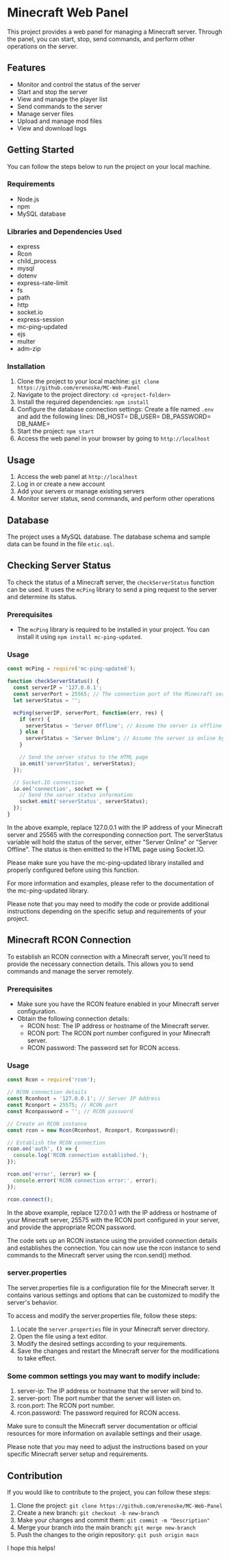 # Minecraft Web Panel

This project provides a web panel for managing a Minecraft server. Through the panel, you can start, stop, send commands, and perform other operations on the server.

## Features

- Monitor and control the status of the server
- Start and stop the server
- View and manage the player list
- Send commands to the server
- Manage server files
- Upload and manage mod files
- View and download logs

## Getting Started

You can follow the steps below to run the project on your local machine.

### Requirements

- Node.js
- npm
- MySQL database

### Libraries and Dependencies Used

- express
- Rcon
- child_process
- mysql
- dotenv
- express-rate-limit
- fs
- path
- http
- socket.io
- express-session
- mc-ping-updated
- ejs
- multer
- adm-zip

### Installation

1. Clone the project to your local machine: `git clone https://github.com/erenoske/MC-Web-Panel`
2. Navigate to the project directory: `cd <project-folder>`
3. Install the required dependencies: `npm install`
4. Configure the database connection settings: Create a file named `.env` and add the following lines:
DB_HOST=<database-server-address>
DB_USER=<database-username>
DB_PASSWORD=<database-password>
DB_NAME=<database-name>
5. Start the project: `npm start`
6. Access the web panel in your browser by going to `http://localhost`

## Usage

1. Access the web panel at `http://localhost`
2. Log in or create a new account
3. Add your servers or manage existing servers
4. Monitor server status, send commands, and perform other operations

## Database

The project uses a MySQL database. The database schema and sample data can be found in the file `etic.sql`.

## Checking Server Status

To check the status of a Minecraft server, the `checkServerStatus` function can be used. It uses the `mcPing` library to send a ping request to the server and determine its status.

### Prerequisites

- The `mcPing` library is required to be installed in your project. You can install it using `npm install mc-ping-updated`.

### Usage

```javascript
const mcPing = require('mc-ping-updated');

function checkServerStatus() {
  const serverIP = '127.0.0.1';
  const serverPort = 25565; // The connection port of the Minecraft server
  let serverStatus = '';

  mcPing(serverIP, serverPort, function(err, res) {
    if (err) {
      serverStatus = 'Server Offline'; // Assume the server is offline in case of an error
    } else {
      serverStatus = 'Server Online'; // Assume the server is online by default
    }

    // Send the server status to the HTML page
    io.emit('serverStatus', serverStatus);
  });

  // Socket.IO connection
  io.on('connection', socket => {
    // Send the server status information
    socket.emit('serverStatus', serverStatus);
  });
}
```
In the above example, replace 127.0.0.1 with the IP address of your Minecraft server and 25565 with the corresponding connection port. The serverStatus variable will hold the status of the server, either "Server Online" or "Server Offline". The status is then emitted to the HTML page using Socket.IO.

Please make sure you have the mc-ping-updated library installed and properly configured before using this function.

For more information and examples, please refer to the documentation of the mc-ping-updated library.


Please note that you may need to modify the code or provide additional instructions depending on the specific setup and requirements of your project.

## Minecraft RCON Connection

To establish an RCON connection with a Minecraft server, you'll need to provide the necessary connection details. This allows you to send commands and manage the server remotely.

### Prerequisites

- Make sure you have the RCON feature enabled in your Minecraft server configuration.
- Obtain the following connection details:
  - RCON host: The IP address or hostname of the Minecraft server.
  - RCON port: The RCON port number configured in your Minecraft server.
  - RCON password: The password set for RCON access.

### Usage

```javascript
const Rcon = require('rcon');

// RCON connection details
const Rconhost = '127.0.0.1'; // Server IP Address
const Rconport = 25575; // RCON port
const Rconpassword = ''; // RCON password

// Create an RCON instance
const rcon = new Rcon(Rconhost, Rconport, Rconpassword);

// Establish the RCON connection
rcon.on('auth', () => {
  console.log('RCON connection established.');
});

rcon.on('error', (error) => {
  console.error('RCON connection error:', error);
});

rcon.connect();
```

In the above example, replace 127.0.0.1 with the IP address or hostname of your Minecraft server, 25575 with the RCON port configured in your server, and provide the appropriate RCON password.

The code sets up an RCON instance using the provided connection details and establishes the connection. You can now use the rcon instance to send commands to the Minecraft server using the rcon.send() method.

### server.properties

The server.properties file is a configuration file for the Minecraft server. It contains various settings and options that can be customized to modify the server's behavior.

To access and modify the server.properties file, follow these steps:
1. Locate the `server.properties` file in your Minecraft server directory.
2. Open the file using a text editor.
3. Modify the desired settings according to your requirements.
4. Save the changes and restart the Minecraft server for the modifications to take effect.
### Some common settings you may want to modify include:
1. server-ip: The IP address or hostname that the server will bind to.
2. server-port: The port number that the server will listen on.
3. rcon.port: The RCON port number.
4. rcon.password: The password required for RCON access.

Make sure to consult the Minecraft server documentation or official resources for more information on available settings and their usage.

Please note that you may need to adjust the instructions based on your specific Minecraft server setup and requirements.

## Contribution

If you would like to contribute to the project, you can follow these steps:

1. Clone the project: `git clone https://github.com/erenoske/MC-Web-Panel`
2. Create a new branch: `git checkout -b new-branch`
3. Make your changes and commit them: `git commit -m "Description"`
4. Merge your branch into the main branch: `git merge new-branch`
5. Push the changes to the origin repository: `git push origin main`

I hope this helps!
